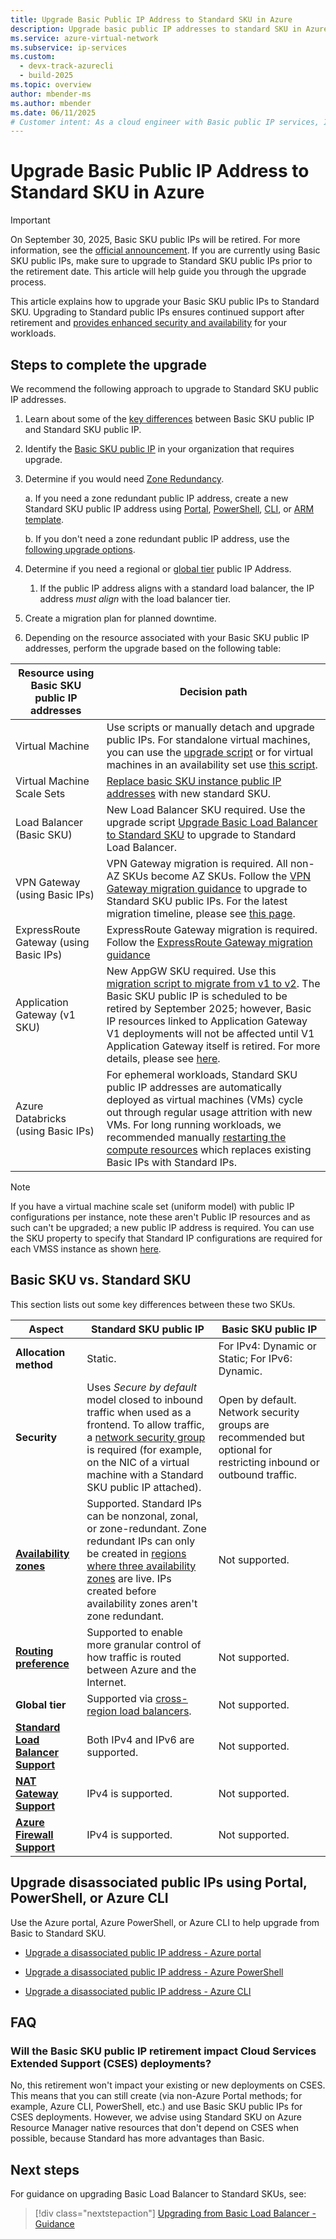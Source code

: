 ```yaml
---
title: Upgrade Basic Public IP Address to Standard SKU in Azure
description: Upgrade basic public IP addresses to standard SKU in Azure. Learn migration steps, compare SKUs, and prepare for the September 30 2025 retirement.
ms.service: azure-virtual-network
ms.subservice: ip-services
ms.custom:
  - devx-track-azurecli
  - build-2025
ms.topic: overview
author: mbender-ms
ms.author: mbender
ms.date: 06/11/2025
# Customer intent: As a cloud engineer with Basic public IP services, I need guidance and direction on migrating my workloads off basic to Standard SKUs
---
```


# Upgrade Basic Public IP Address to Standard SKU in Azure

>[!Important]
>On September 30, 2025, Basic SKU public IPs will be retired. For more information, see the [official announcement](https://azure.microsoft.com/updates/upgrade-to-standard-sku-public-ip-addresses-in-azure-by-30-september-2025-basic-sku-will-be-retired/). If you are currently using Basic SKU public IPs, make sure to upgrade to Standard SKU public IPs prior to the retirement date. This article will help guide you through the upgrade process.


This article explains how to upgrade your Basic SKU public IPs to Standard SKU. Upgrading to Standard public IPs ensures continued support after retirement and [provides enhanced security and availability](#basic-sku-vs-standard-sku) for your workloads.
## Steps to complete the upgrade 

We recommend the following approach to upgrade to Standard SKU public IP addresses. 

1. Learn about some of the [key differences](#basic-sku-vs-standard-sku) between Basic SKU public IP and Standard SKU public IP. 

2. Identify the [Basic SKU public IP](public-ip-upgrade-portal.md#upgrade-public-ip-address) in your organization that requires upgrade.

3. Determine if you would need [Zone Redundancy](public-ip-addresses.md#availability-zone). 

    a. If you need a zone redundant public IP address, create a new Standard SKU public IP address using [Portal](create-public-ip-portal.md), [PowerShell](create-public-ip-powershell.md), [CLI](create-public-ip-cli.md), or [ARM template](create-public-ip-template.md).

    b. If you don't need a zone redundant public IP address, use the [following upgrade options](#upgrade-disassociated-public-ips-using-portal-powershell-or-azure-cli).

4. Determine if you need a regional or [global tier](../../load-balancer/cross-region-overview.md) public IP Address. 
    1. If the public IP address aligns with a standard load balancer, the IP address *must align* with the load balancer tier.

5. Create a migration plan for planned downtime.

6. Depending on the resource associated with your Basic SKU public IP addresses, perform the upgrade based on the following table:

  | Resource using Basic SKU public IP addresses | Decision path |
  | ------ | ------ |
  | Virtual Machine | Use scripts or manually detach and upgrade public IPs. For standalone virtual machines, you can use the [upgrade script](public-ip-upgrade-vm.md) or for virtual machines in an availability set use [this script](public-ip-upgrade-availability-set.md). |
  | Virtual Machine Scale Sets | [Replace basic SKU instance public IP addresses](/azure/virtual-machine-scale-sets/virtual-machine-scale-sets-networking#public-ipv4-per-virtual-machine) with new standard SKU. |
  | Load Balancer (Basic SKU) | New Load Balancer SKU required. Use the upgrade script [Upgrade Basic Load Balancer to Standard SKU](../../load-balancer/upgrade-basic-standard-with-powershell.md) to upgrade to Standard Load Balancer. |
  | VPN Gateway (using Basic IPs) | VPN Gateway migration is required. All non-AZ SKUs become AZ SKUs. Follow the [VPN Gateway migration guidance](../../vpn-gateway/basic-public-ip-migrate-howto.md) to upgrade to Standard SKU public IPs. For the latest migration timeline, please see [this page](/azure/vpn-gateway/whats-new#upcoming-projected-changes). |
  |  ExpressRoute Gateway (using Basic IPs) | ExpressRoute Gateway migration is required. Follow the [ExpressRoute Gateway migration guidance](../../expressroute/gateway-migration.md)   |
  | Application Gateway (v1 SKU) | New AppGW SKU required. Use this [migration script to migrate from v1 to v2](../../application-gateway/migrate-v1-v2.md). The Basic SKU public IP is scheduled to be retired by September 2025; however, Basic IP resources linked to Application Gateway V1 deployments will not be affected until V1 Application Gateway itself is retired. For more details, please see [here](/azure/application-gateway/retirement-faq#does-the-retirement-of-basic-sku-public-ips-in-september-2025-affect-my-existing-v1-application-gateways). |
  | Azure Databricks (using Basic IPs) | For ephemeral workloads, Standard SKU public IP addresses are automatically deployed as virtual machines (VMs) cycle out through regular usage attrition with new VMs. For long running workloads, we recommended manually [restarting the compute resources](/azure/databricks/compute/clusters-manage#restart) which replaces existing Basic IPs with Standard IPs.  |

> [!NOTE]
> If you have a virtual machine scale set (uniform model) with public IP configurations per instance, note these aren't Public IP resources and as such can't be upgraded; a new public IP address is required. You can use the SKU property to specify that Standard IP configurations are required for each VMSS instance as shown [here](/azure/virtual-machine-scale-sets/virtual-machine-scale-sets-networking#public-ipv4-per-virtual-machine). 

## Basic SKU vs. Standard SKU 

This section lists out some key differences between these two SKUs.

| Aspect | Standard SKU public IP | Basic SKU public IP |
|---------|---------|---------|
| **Allocation method** | Static. | For IPv4: Dynamic or Static; For IPv6: Dynamic. |
| **Security** | Uses *Secure by default* model closed to inbound traffic when used as a frontend. To allow traffic, a [network security group](../network-security-groups-overview.md#network-security-groups) is required (for example, on the NIC of a virtual machine with a Standard SKU public IP attached). | Open by default. Network security groups are recommended but optional for restricting inbound or outbound traffic. |
| **[Availability zones](../../reliability/availability-zones-overview.md)** | Supported. Standard IPs can be nonzonal, zonal, or zone-redundant. Zone redundant IPs can only be created in [regions where three availability zones](../../reliability/availability-zones-region-support.md) are live. IPs created before availability zones aren't zone redundant. | Not supported. |
| **[Routing preference](routing-preference-overview.md)** | Supported to enable more granular control of how traffic is routed between Azure and the Internet. | Not supported. |
| **Global tier** | Supported via [cross-region load balancers](../../load-balancer/cross-region-overview.md).| Not supported. |
| **[Standard Load Balancer Support](../../load-balancer/skus.md)** | Both IPv4 and IPv6 are supported. | Not supported. |
| **[NAT Gateway Support](../nat-gateway/nat-overview.md)** | IPv4 is supported. | Not supported. |
| **[Azure Firewall Support](../nat-gateway/nat-overview.md)** | IPv4 is supported. | Not supported. |

## Upgrade disassociated public IPs using Portal, PowerShell, or Azure CLI 

Use the Azure portal, Azure PowerShell, or Azure CLI to help upgrade from Basic to Standard SKU. 

- [Upgrade a disassociated public IP address - Azure portal](public-ip-upgrade-portal.md)

- [Upgrade a disassociated public IP address - Azure PowerShell](public-ip-upgrade-powershell.md)

- [Upgrade a disassociated public IP address - Azure CLI](public-ip-upgrade-cli.md)

## FAQ

### Will the Basic SKU public IP retirement impact Cloud Services Extended Support (CSES) deployments?
No, this retirement won't impact your existing or new deployments on CSES. This means that you can still create (via non-Azure Portal methods; for example, Azure CLI, PowerShell, etc.) and use Basic SKU public IPs for CSES deployments. However, we advise using Standard SKU on Azure Resource Manager native resources that don't depend on CSES when possible, because Standard has more advantages than Basic.

## Next steps

For guidance on upgrading Basic Load Balancer to Standard SKUs, see:

> [!div class="nextstepaction"]
> [Upgrading from Basic Load Balancer - Guidance](../../load-balancer/load-balancer-basic-upgrade-guidance.md)
